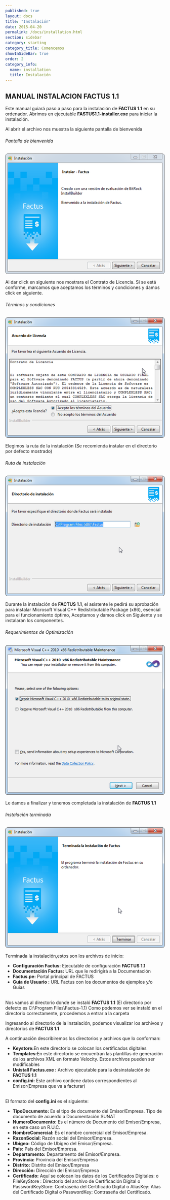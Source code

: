 ```yaml
--- 
published: true 
layout: docs 
title: "Instalación" 
date: 2015-04-20 
permalink: /docs/installation.html 
section: sidebar
category: starting 
category_title: Comencemos 
showInSideBar: true
order: 2
category_info:
  name: installation
  title: Instalación
---
```


<h2 class="down">MANUAL INSTALACION FACTUS 1.1</h2>

Este manual guiará paso a paso para la instalación de **FACTUS 1.1** en su ordenador. Abrimos en ejecutable **FASTUS1.1-installer.exe** para iniciar la instalación.

<div class="cleaning img-top code">
	
</div>

Al abrir el archivo nos muestra la siguiente pantalla de bienvenida

<div class="cleaning img-top code"><h6 class="down">Pantalla de bienvenida</h6><img src="/assets/images/bienvenida.png"></div>

Al dar click en siguiente nos mostrara el Contrato de Licencia. Si se está conforme, marcamos que aceptamos los términos y condiciones y damos click en siguiente.

<div class="cleaning img-top code"><h6 class="down">Términos y condiciones</h6><img src="/assets/images/licencia.png"></div>

Elegimos la ruta de la instalación (Se recomienda instalar en el directorio por defecto mostrado)

<div class="cleaning img-top code"><h6 class="down">Ruta de instalación</h6><img src="/assets/images/directorio.png"></div>

Durante la instalación de **FACTUS 1.1**, el asistente le pedirá su aprobación para instalar Microsoft Visual C++ Redistributable Package (x86), esencial para el funcionamiento óptimo, Aceptamos y damos click en Siguiente y se instalaran los componentes.

<div class="cleaning img-top code"><h6 class="down">Requerimientos de Optimización</h6><img src="/assets/images/visual.png"></div>

Le damos a finalizar y tenemos completada la instalación de <b>FACTUS 1.1</b>

<div class="cleaning img-top code"><h6 class="down">Instalación terminada</h6><img src="/assets/images/listo.png"></div>

Terminada la instalación,estos son los archivos de inicio:
<ul class="distancia">
<li><b>Configuración Factus:</b> Ejecutable de configuración <b>FACTUS 1.1</b></li>
<li><b>Documentación Factus:</b> URL que le redirigirá a la Documentación</li>
<li><b>Factus.pe:</b> Portal principal de FACTUS</li>
<li><b>Guía de Usuario :</b> URL Factus con los documentos de ejemplos y/o Guías</li>
</ul>
<br>
Nos vamos al directorio donde se instaló <b>FACTUS 1.1</b>
(El directorio por defecto es C:\Program Files\Factus-1.1)
Como podemos ver se instaló en el directorio correctamente, procedemos a entrar a la carpeta


Ingresando al directorio de la Instalación, podemos visualizar los archivos y directorios de <b>FACTUS 1.1</b>

A continuación describiremos los directorios y archivos que lo conforman:

<ul class="distancia">
<li><b>Keystore:</b>En este directorio se colocan los certificados digitales</li>
<li><b>Templates:</b>En este directorio se encuentran las plantillas de generación de los archivos XML en formato Velocity. Estos archivos pueden ser modificables</li>
<li><b>Unistall Factus.exe :</b> Archivo ejecutable para la desinstalación de <b>FACTUS 1.1</b></li>
<li><b>config.ini:</b> Este archivo contiene datos correspondientes al Emisor(Empresa que va a facturar)</li>
</ul>
<br>
El formato del <b>config.ini</b> es el siguiente:

<ul class="distancia">
<li><b>TipoDocumento:</b> Es el tipo de documento del Emisor/Empresa. Tipo de documento de
  acuerdo a Documentación SUNAT</li>
<li><b>NumeroDocumento:</b> Es el número de Documento del Emisor/Empresa, en este caso un R.U.C.</li>
<li><b>NombreComercial:</b> Es el nombre comercial del Emisor/Empresa.</li>
<li><b>RazonSocial:</b> Razón social del Emisor/Empresa.</li>
<li><b>Ubigeo:</b> Código de Ubigeo del Emisor/Empresa.</li>
<li><b>País:</b> País del Emisor/Empresa.</li>
<li><b>Departamento:</b> Departamento del Emisor/Empresa.</li>
<li><b>Provincia:</b> Provincia del Emisor/Empresa</li>
<li><b>Distrito:</b> Distrito del Emisor/Empresa</li>
<li><b>Dirección:</b> Dirección del Emisor/Empresa</li>
<li><b>Certificado:</b> Aquí se colocan los datos de los Certificados Digitales: o FileKeyStore : Directorio del archivo de Certificación Digital o PasswordKeyStore: Contraseña del Certificado Digital
  o AliasKey: Alias del Certificado Digital
  o PasswordKey: Contraseña del Certificado. </li>
</ul>
